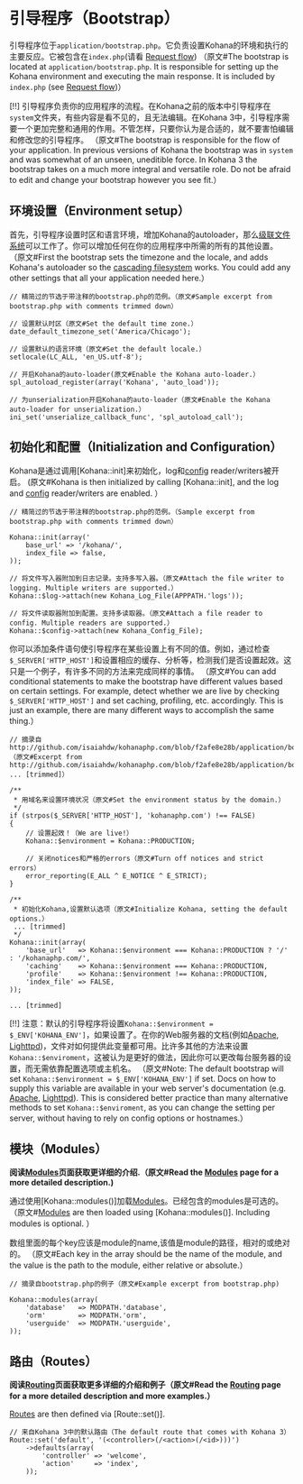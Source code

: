 # 引导程序（Bootstrap）

引导程序位于`application/bootstrap.php`。它负责设置Kohana的环境和执行的主要反应。它被包含在`index.php`(请看 [Request flow](flow))
（原文#The bootstrap is located at `application/bootstrap.php`.  It is responsible for setting up the Kohana environment and executing the main response. It is included by `index.php` (see [Request flow](flow))）

[!!] 引导程序负责你的应用程序的流程。在Kohana之前的版本中引导程序在`system`文件夹，有些内容是看不见的，且无法编辑。在Kohana 3中，引导程序需要一个更加完整和通用的作用。不管怎样，只要你认为是合适的，就不要害怕编辑和修改您的引导程序。
（原文#The bootstrap is responsible for the flow of your application.  In previous versions of Kohana the bootstrap was in `system` and was somewhat of an unseen, uneditible force.  In Kohana 3 the bootstrap takes on a much more integral and versatile role.  Do not be afraid to edit and change your bootstrap however you see fit.）

## 环境设置（Environment setup）

首先，引导程序设置时区和语言环境，增加Kohana的autoloader，那么[级联文件系统](files)可以工作了。你可以增加任何在你的应用程序中所需的所有的其他设置。
（原文#First the bootstrap sets the timezone and the locale, and adds Kohana's autoloader so the [cascading filesystem](files) works.  You could add any other settings that all your application needed here.）

~~~
// 精简过的节选于带注释的bootstrap.php的范例。（原文#Sample excerpt from bootstrap.php with comments trimmed down）

// 设置默认时区（原文#Set the default time zone.）
date_default_timezone_set('America/Chicago');
 
// 设置默认的语言环境（原文#Set the default locale.）
setlocale(LC_ALL, 'en_US.utf-8');
 
// 开启Kohana的auto-loader(原文#Enable the Kohana auto-loader.）
spl_autoload_register(array('Kohana', 'auto_load'));
 
// 为unserialization开启Kohana的auto-loader（原文#Enable the Kohana auto-loader for unserialization.）
ini_set('unserialize_callback_func', 'spl_autoload_call');
~~~

## 初始化和配置（Initialization and Configuration）

Kohana是通过调用[Kohana::init]来初始化，log和[config](files/config) reader/writers被开启。
(原文#Kohana is then initialized by calling [Kohana::init], and the log and [config](files/config) reader/writers are enabled. ）

~~~
// 精简过的节选于带注释的bootstrap.php的范例。（Sample excerpt from bootstrap.php with comments trimmed down）

Kohana::init(array('
    base_url' => '/kohana/',
	index_file => false,
));

// 将文件写入器附加到日志记录。支持多写入器。（原文#Attach the file writer to logging. Multiple writers are supported.）
Kohana::$log->attach(new Kohana_Log_File(APPPATH.'logs'));

// 将文件读取器附加到配置。支持多读取器。（原文#Attach a file reader to config. Multiple readers are supported.）
Kohana::$config->attach(new Kohana_Config_File);
~~~

你可以添加条件语句使引导程序在某些设置上有不同的值。例如，通过检查`$_SERVER['HTTP_HOST']`和设置相应的缓存、分析等，检测我们是否设置起效。这只是一个例子，有许多不同的方法来完成同样的事情。
（原文#You can add conditional statements to make the bootstrap have different values based on certain settings.  For example, detect whether we are live by checking `$_SERVER['HTTP_HOST']` and set caching, profiling, etc. accordingly.  This is just an example, there are many different ways to accomplish the same thing.）

~~~
// 摘录自http://github.com/isaiahdw/kohanaphp.com/blob/f2afe8e28b/application/bootstrap.php（原文#Excerpt from http://github.com/isaiahdw/kohanaphp.com/blob/f2afe8e28b/application/bootstrap.php
... [trimmed]）
 
/**
 * 用域名来设置环境状况（原文#Set the environment status by the domain.）
 */
if (strpos($_SERVER['HTTP_HOST'], 'kohanaphp.com') !== FALSE)
{
	// 设置起效！（We are live!）
	Kohana::$environment = Kohana::PRODUCTION;
 
	// 关闭notices和严格的errors（原文#Turn off notices and strict errors）
	error_reporting(E_ALL ^ E_NOTICE ^ E_STRICT);
}
 
/**
 * 初始化Kohana,设置默认选项（原文#Initialize Kohana, setting the default options.）
 ... [trimmed]
 */
Kohana::init(array(
	'base_url'   => Kohana::$environment === Kohana::PRODUCTION ? '/' : '/kohanaphp.com/',
	'caching'    => Kohana::$environment === Kohana::PRODUCTION,
	'profile'    => Kohana::$environment !== Kohana::PRODUCTION,
	'index_file' => FALSE,
));

... [trimmed]

~~~

[!!] 注意：默认的引导程序将设置`Kohana::$environment = $_ENV['KOHANA_ENV']`，如果设置了。在你的Web服务器的文档(例如[Apache](http://httpd.apache.org/docs/1.3/mod/mod_env.html#setenv), [Lighttpd](http://redmine.lighttpd.net/wiki/1/Docs:ModSetEnv#Options))，文件对如何提供此变量都可用。比许多其他的方法来设置`Kohana::$enviroment`，这被认为是更好的做法，因此你可以更改每台服务器的设置，而无需依靠配置选项或主机名。
（原文#Note: The default bootstrap will set `Kohana::$environment = $_ENV['KOHANA_ENV']` if set. Docs on how to supply this variable are available in your web server's documentation (e.g. [Apache](http://httpd.apache.org/docs/1.3/mod/mod_env.html#setenv), [Lighttpd](http://redmine.lighttpd.net/wiki/1/Docs:ModSetEnv#Options)). This is considered better practice than many alternative methods to set `Kohana::$enviroment`, as you can change the setting per server, without having to rely on config options or hostnames.）

## 模块（Modules）

**阅读[Modules](modules)页面获取更详细的介绍.（原文#Read the [Modules](modules) page for a more detailed description.)**

通过使用[Kohana::modules()]加载[Modules](modules)。已经包含的modules是可选的。
（原文#[Modules](modules) are then loaded using [Kohana::modules()].  Including modules is optional.  ）

数组里面的每个key应该是module的name,该值是module的路径，相对的或绝对的。
（原文#Each key in the array should be the name of the module, and the value is the path to the module, either relative or absolute.）
~~~
// 摘录自bootstrap.php的例子（原文#Example excerpt from bootstrap.php)

Kohana::modules(array(
	'database'   => MODPATH.'database',
	'orm'        => MODPATH.'orm',
	'userguide'  => MODPATH.'userguide',
));
~~~

## 路由（Routes）

**阅读[Routing](routing)页面获取更多详细的介绍和例子（原文#Read the [Routing](routing) page for a more detailed description and more examples.）**

[Routes](routing) are then defined via [Route::set()].  

~~~
// 来自Kohana 3中的默认路由（The default route that comes with Kohana 3）
Route::set('default', '(<controller>(/<action>(/<id>)))')
	->defaults(array(
		'controller' => 'welcome',
		'action'     => 'index',
	));
~~~